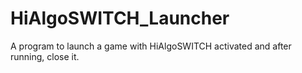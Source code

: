 # HiAlgoSWITCH_Launcher
A program to launch a game with HiAlgoSWITCH activated and after running, close it.
